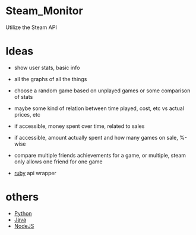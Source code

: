 # Steam_Monitor
Utilize the Steam API
# Ideas
 - show user stats, basic info
 - all the graphs of all the things
 - choose a random game based on unplayed games or some comparison of stats
 - maybe some kind of relation between time played, cost, etc vs actual prices, etc
 - if accessible, money spent over time, related to sales
 - if accessible, amount actually spent and how many games on sale, %-wise

- compare multiple friends achievements for a game, or multiple, steam only allows one friend for one game
 

- [ruby](https://github.com/Olgagr/steam-web-api) api wrapper

# others 
- [Python](https://github.com/smiley/steamapi)
- [Java](https://github.com/code-disaster/steamworks4j)
- [NodeJS](https://github.com/Tidwell/nodeSteam)

